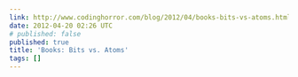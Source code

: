 ```yaml
---
link: http://www.codinghorror.com/blog/2012/04/books-bits-vs-atoms.html
date: 2012-04-20 02:26 UTC
# published: false
published: true
title: 'Books: Bits vs. Atoms'
tags: []
---
```



